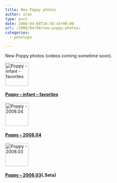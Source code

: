 ```yaml
---
title: New Poppy photos
author: alan
type: post
date: 2008-04-08T16:30:43+00:00
url: /2008/04/08/new-poppy-photos/
categories:
  - penelope

---
```

New Poppy photos (videos coming sometime soon).

<div class="Sets">
  <div class="SetCase">
    <div class="setLinkDiv">
      <a class="setLink" href="http://flickr.com/photos/zeroasterisk/sets/72157603820155865/"><img class="setThumb" src="http://farm3.static.flickr.com/2256/2229573324_359ff96325_s.jpg" alt="Poppy - infant - favorites" height="75" width="75" /></a>
    </div></p>
  </div>

  <h4>
    <a class="Seta" href="http://flickr.com/photos/zeroasterisk/sets/72157603820155865/" title="Poppy - infant - favorites">Poppy &#8211; infant<wbr> &#8211; favorites</wbr></a>
  </h4></p>
</div>

<div class="Sets">
  <div class="SetCase">
    <div class="setLinkDiv">
      <a class="setLink" href="http://flickr.com/photos/zeroasterisk/sets/72157604439693727/"><img class="setThumb" src="http://farm3.static.flickr.com/2232/2398301360_44df4cf417_s.jpg" alt="Poppy - 2008.04" height="75" width="75" /></a>
    </div></p>
  </div>

  <h4>
    <a class="Seta" href="http://flickr.com/photos/zeroasterisk/sets/72157604439693727/" title="Poppy - 2008.04">Poppy &#8211; 2008.04</a>
  </h4></p>
</div>

<div class="SetCase">
  <div class="setLinkDiv">
    <a class="setLink" href="http://flickr.com/photos/zeroasterisk/sets/72157604082248327/"><img class="setThumb" src="http://farm3.static.flickr.com/2197/2348239713_a5f46b298a_s.jpg" alt="Poppy - 2008.03" height="75" width="75" /></a>
  </div></p>
</div>

#### [Poppy &#8211; 2008.03][1]{.Seta}


 [1]: http://flickr.com/photos/zeroasterisk/sets/72157604082248327/ "Poppy - 2008.03"
